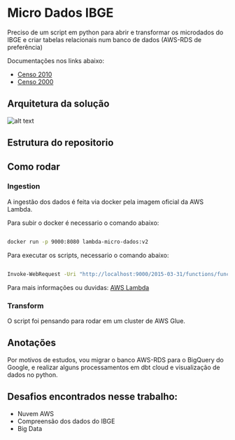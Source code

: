 # Micro Dados IBGE

Preciso de um script em python para abrir e transformar os microdados do IBGE e criar tabelas relacionais num banco de dados (AWS-RDS de preferência)

Documentações nos links abaixo:

- [Censo 2010](https://www.ibge.gov.br/estatisticas/sociais/trabalho/22827-censo-demografico-2022.html?=&t=microdados)
- [Censo 2000](https://www.ibge.gov.br/estatisticas/sociais/populacao/9127-pesquisa-nacional-por-amostra-de-domicilios.html?=&t=microdados)

## Arquitetura da solução

![alt text](image.png)

## Estrutura do repositorio

## Como rodar
### Ingestion
A ingestão dos dados é feita via docker pela imagem oficial da AWS Lambda.

Para subir o docker é necessario o comando abaixo:

```bash

docker run -p 9000:8080 lambda-micro-dados:v2

```


Para executar os scripts, necessario o comando abaixo:

```bash

Invoke-WebRequest -Uri "http://localhost:9000/2015-03-31/functions/function/invocations" -Method Post -Body '{}' -ContentType "application/json"

```
Para mais informações ou duvidas:
[AWS Lambda](https://docs.aws.amazon.com/lambda/latest/dg/python-image.html)

### Transform
O script foi pensando para rodar em um cluster de AWS Glue.

## Anotações

Por motivos de estudos, vou migrar o banco AWS-RDS para o BigQuery do Google, e realizar alguns processamentos em dbt cloud e visualização de dados no python.

## Desafios encontrados nesse trabalho:
- Nuvem AWS
- Compreensão dos dados do IBGE
- Big Data
